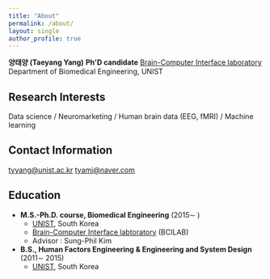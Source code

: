 ```yaml
---
title: "About"
permalink: /about/
layout: single
author_profile: true
---
```


**양태양 (Taeyang Yang)**
**Ph'D candidate**
[Brain-Computer Interface laboratory](http://bci.unist.ac.kr)   
Department of Biomedical Engineering, UNIST

## Research Interests
Data science / Neuromarketing / Human brain data (EEG, fMRI) / Machine learning 

## Contact Information

tyyang@unist.ac.kr
tyami@naver.com

## Education
 - **M.S.-Ph.D. course, Biomedical Engineering** (2015∼ )  
	 - [UNIST](https://www.unist.ac.kr/), South Korea  
	 - [Brain-Computer Interface labtoratory](http://bci.unist.ac.kr) (BCILAB)
	 - Advisor : Sung-Phil Kim
 - **B.S., Human Factors Engineering & Engineering and System Design** (2011∼ 2015)  
	 - [UNIST](https://www.unist.ac.kr/), South Korea  